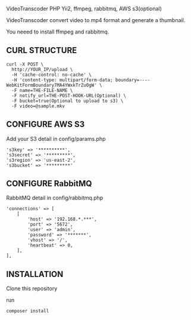 VideoTranscoder PHP Yii2, ffmpeg, rabbitmq, AWS s3(optional)

VideoTranscoder convert video to mp4 format and generate a thumbnail.

You neeed to install ffmpeg and rabbitmq.


CURL STRUCTURE
-------------------

    curl -X POST \
      http://YOUR_IP/upload \
      -H 'cache-control: no-cache' \
      -H 'content-type: multipart/form-data; boundary=----WebKitFormBoundary7MA4YWxkTrZu0gW' \
      -F name=THE-FILE-NAME \
      -F notify_url=THE-POST-HOOK-URL(Optional) \
      -F bucket=true(Optional to upload to s3) \
      -F video=@sample.mkv

CONFIGURE AWS S3
-------------------
Add your S3 detail in config/params.php

    's3key' => '**********',
    's3secret' => '*********',
    's3region' => 'us-east-2',
    's3bucket' => '*********'


CONFIGURE RabbitMQ
-------------------
RabbitMQ detail in config/rabbitmq.php

    'connections' => [
        [
            'host' => '192.168.*.***',
            'port' => '5672',
            'user' => 'admin',
            'password' => '*******',
            'vhost' => '/',
            'heartbeat' => 0,
        ],
    ],


INSTALLATION
------------

Clone this repository

run 

    composer install